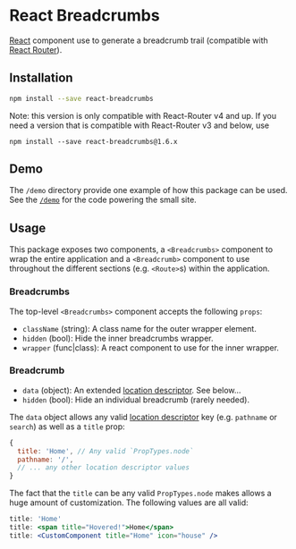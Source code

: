 # React Breadcrumbs

[React][1] component use to generate a breadcrumb trail (compatible with 
[React Router][2]).

## Installation

```sh
npm install --save react-breadcrumbs
```

Note: this version is only compatible with React-Router v4 and up. If you
need a version that is compatible with React-Router v3 and below, use
```
npm install --save react-breadcrumbs@1.6.x
```

## Demo

The `/demo` directory provide one example of how this 
package can be used. See the [`/demo`][3] for the code powering the small 
site.

## Usage

This package exposes two components, a `<Breadcrumbs>` component to wrap
the entire application and a `<Breadcrumb>` component to use throughout
the different sections (e.g. `<Route>`s) within the application.

### Breadcrumbs

The top-level `<Breadcrumbs>` component accepts the following `props`:

- `className` (string): A class name for the outer wrapper element.
- `hidden` (bool): Hide the inner breadcrumbs wrapper.
- `wrapper` (func|class): A react component to use for the inner wrapper.

### Breadcrumb

- `data` (object): An extended [location descriptor][5]. See below...
- `hidden` (bool): Hide an individual breadcrumb (rarely needed).

The `data` object allows any valid [location descriptor][5] key (e.g. 
`pathname` or `search`) as well as a `title` prop:

``` js
{
  title: 'Home', // Any valid `PropTypes.node`
  pathname: '/',
  // ... any other location descriptor values
}
```

The fact that the `title` can be any valid `PropTypes.node` makes allows
a huge amount of customization. The following values are all valid:

``` jsx
title: 'Home'
title: <span title="Hovered!">Home</span>
title: <CustomComponent title="Home" icon="house" />
```


[1]: https://facebook.github.io/react
[2]: https://github.com/rackt/react-router
[3]: https://github.com/svenanders/react-breadcrumbs/tree/master/demo
[4]: http://breadcrumbs.surge.sh/index.html
[5]: https://github.com/ReactTraining/react-router/blob/master/packages/react-router/docs/api/location.md
